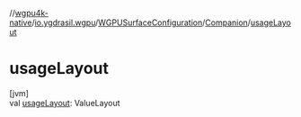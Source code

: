 //[wgpu4k-native](../../../../index.md)/[io.ygdrasil.wgpu](../../index.md)/[WGPUSurfaceConfiguration](../index.md)/[Companion](index.md)/[usageLayout](usage-layout.md)

# usageLayout

[jvm]\
val [usageLayout](usage-layout.md): ValueLayout